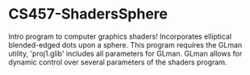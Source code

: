 # CS457-ShadersSphere
Intro program to computer graphics shaders! Incorporates elliptical blended-edged dots upon a sphere. 
This program requires the GLman utility, 'proj1.glib' includes all parameters for GLman. 
GLman allows for dynamic control over several parameters of the shaders program. 
